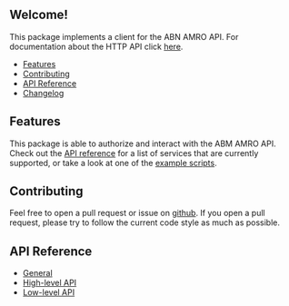 
## Welcome!

This package implements a client for the ABN AMRO API. For documentation about the HTTP API click [here](https://github.com/kinnay/ABN-Amro/wiki).

* [Features](#features)
* [Contributing](#contributing)
* [API Reference](#api-reference)
* [Changelog](changelog)

## Features
This package is able to authorize and interact with the ABM AMRO API. Check out the [API reference](#api-reference) for a list of services that are currently supported, or take a look at one of the [example scripts](https://github.com/kinnay/ABN-Amro/tree/main/examples).

## Contributing
Feel free to open a pull request or issue on [github](https://github.com/kinnay/ABN-Amro). If you open a pull request, please try to follow the current code style as much as possible.

## API Reference
* [General](general)
* [High-level API](highlevel)
* [Low-level API](lowlevel)
